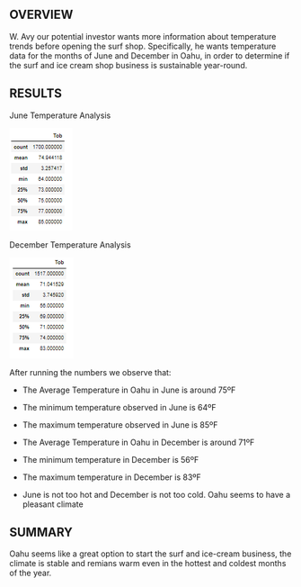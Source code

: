 ## OVERVIEW
 W. Avy our potential investor wants more information about temperature trends before opening the surf shop. 
Specifically, he wants temperature data for the months of June and December in Oahu, in order to determine if the surf and ice cream shop business is sustainable year-round.

## RESULTS

June Temperature Analysis

![Alt Text](https://github.com/CarlosRello/Surfs_up/blob/main/June.png)

December Temperature Analysis

![Alt Text](https://github.com/CarlosRello/Surfs_up/blob/main/Dec.png)


After running the numbers we observe that:

- The Average Temperature in Oahu in June is around 75ºF

- The minimum temperature observed in June is 64ºF

- The maximum temperature observed in June is 85ºF

- The Average Temperature in Oahu in December is around 71ºF

- The minimum temperature in December is 56ºF

- The maximum temperature in December is 83ºF

- June is not too hot and December is not too cold. Oahu seems to have a pleasant climate

## SUMMARY

Oahu seems like a great option to start the surf and ice-cream business, the climate is stable and remians warm even in the hottest and coldest months of the year.
